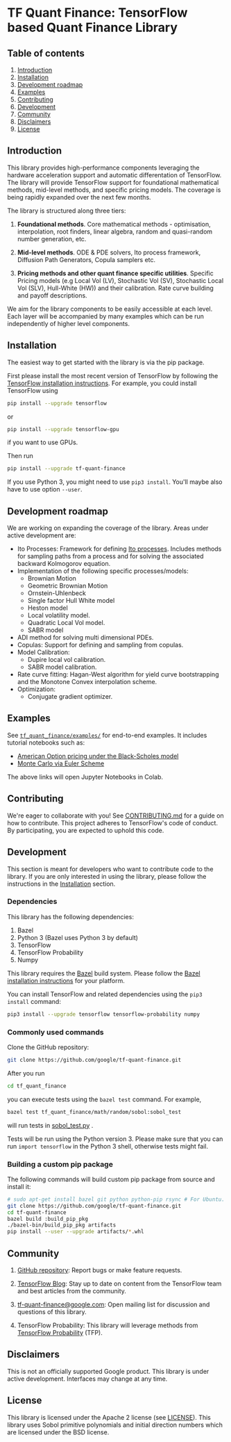 # TF Quant Finance: TensorFlow based Quant Finance Library

## Table of contents
1. [Introduction](#introduction)
2. [Installation](#installation)
3. [Development roadmap](#development-roadmap)
4. [Examples](#examples)
5. [Contributing](#contributing)
6. [Development](#development)
7. [Community](#community)
8. [Disclaimers](#disclaimers)
9. [License](#license)

## Introduction

This library provides high-performance components leveraging the hardware
acceleration support and automatic differentation of TensorFlow. The
library will provide TensorFlow support for foundational mathematical methods,
mid-level methods, and specific pricing models. The coverage is being rapidly
expanded over the next few months.

The library is structured along three tiers:

1. **Foundational methods**.
Core mathematical methods - optimisation, interpolation, root finders,
linear algebra, random and quasi-random number generation, etc.

2. **Mid-level methods**.
ODE & PDE solvers, Ito process framework, Diffusion Path Generators,
Copula samplers etc.

3. **Pricing methods and other quant finance specific utilities**.
Specific Pricing models (e.g Local Vol (LV), Stochastic Vol (SV),
Stochastic Local Vol (SLV), Hull-White (HW)) and their calibration.
Rate curve building and payoff descriptions.

We aim for the library components to be easily accessible at each level. Each
layer will be accompanied by many examples which can be run independently of
higher level components.

## Installation

The easiest way to get started with the library is via the pip package.

First please install the most recent version of TensorFlow by following
the [TensorFlow installation instructions](https://tensorflow.org/install).
For example, you could install TensorFlow using

```sh
pip install --upgrade tensorflow
```

or

```sh
pip install --upgrade tensorflow-gpu
```

if you want to use GPUs.

Then run

```sh
pip install --upgrade tf-quant-finance
```

If you use Python 3, you might need to use ```pip3 install```. You'll
maybe also have to use option ```--user```.

## Development roadmap

We are working on expanding the coverage of the library. Areas under active
development are:

  * Ito Processes: Framework for defining [Ito processes](https://en.wikipedia.org/wiki/It%C3%B4_calculus#It%C3%B4_processes).
  Includes methods for sampling paths from a process and for solving the
  associated backward Kolmogorov equation.
  * Implementation of the following specific processes/models:
      * Brownian Motion
      * Geometric Brownian Motion
      * Ornstein-Uhlenbeck
      * Single factor Hull White model
      * Heston model
      * Local volatility model.
      * Quadratic Local Vol model.
      * SABR model
  * ADI method for solving multi dimensional PDEs.
  * Copulas: Support for defining and sampling from copulas.
  * Model Calibration:
      * Dupire local vol calibration.
      * SABR model calibration.
  * Rate curve fitting: Hagan-West algorithm for yield curve bootstrapping and
  the Monotone Convex interpolation scheme.
  * Optimization:
      * Conjugate gradient optimizer.


## Examples
See [`tf_quant_finance/examples/`](https://github.com/google/tf-quant-finance/tree/master/tf_quant_finance/examples)
for end-to-end examples. It includes tutorial notebooks such as:

  * [American Option pricing under the Black-Scholes model](https://colab.research.google.com/github/google/tf-quant-finance/blob/master/tf_quant_finance/examples/jupyter_notebooks/American_Option_Black_Scholes.ipynb)
  * [Monte Carlo via Euler Scheme](https://colab.research.google.com/github/google/tf-quant-finance/blob/master/tf_quant_finance/examples/jupyter_notebooks/Monte_Carlo_Euler_Scheme.ipynb)


The above links will open Jupyter Notebooks in Colab.

## Contributing

We're eager to collaborate with you! See [CONTRIBUTING.md](CONTRIBUTING.md) for a guide on how to contribute. This project adheres to TensorFlow's code of conduct. By participating, you are expected to uphold this code.

## Development

This section is meant for developers who want to contribute code to the
library. If you are only interested in using the library, please follow the
instructions in the [Installation](#installation) section.

### Dependencies

This library has the following dependencies:

1.  Bazel
2.  Python 3 (Bazel uses Python 3 by default)
3.  TensorFlow
4.  TensorFlow Probability
5.  Numpy

This library requires the
[Bazel](https://bazel.build/) build system. Please follow the
[Bazel installation instructions](https://docs.bazel.build/versions/master/install.html)
for your platform.


You can install TensorFlow and related dependencies using the ```pip3 install```
command:

```sh
pip3 install --upgrade tensorflow tensorflow-probability numpy
```

### Commonly used commands

Clone the GitHub repository:

```sh
git clone https://github.com/google/tf-quant-finance.git
```

After you run

```sh
cd tf_quant_finance
```

you can execute tests using the ```bazel test``` command. For example,

```sh
bazel test tf_quant_finance/math/random/sobol:sobol_test
```

will run tests in
[sobol_test.py](https://github.com/google/tf-quant-finance/blob/master/tf_quant_finance/math/random/sobol/sobol_test.py)
.

Tests will be run using the Python version 3. Please make sure that you can
run ```import tensorflow``` in the Python 3 shell, otherwise tests might fail.

### Building a custom pip package

The following commands will build custom pip package from source and install it:

```sh
# sudo apt-get install bazel git python python-pip rsync # For Ubuntu.
git clone https://github.com/google/tf-quant-finance.git
cd tf-quant-finance
bazel build :build_pip_pkg
./bazel-bin/build_pip_pkg artifacts
pip install --user --upgrade artifacts/*.whl
```

## Community
1. [GitHub repository](https://github.com/google/tf-quant-finance): Report bugs or make feature requests.

2. [TensorFlow Blog](https://medium.com/tensorflow): Stay up to date on content from the TensorFlow team and best articles from the community.

3. tf-quant-finance@google.com: Open mailing list for discussion and questions of this library.

4. TensorFlow Probability: This library will leverage methods from [TensorFlow Probability](https://www.tensorflow.org/probability) (TFP).

## Disclaimers
This is not an officially supported Google product. This library is under active development. Interfaces may change at any time.

## License
This library is licensed under the Apache 2 license (see [LICENSE](LICENSE)). This library uses Sobol primitive polynomials and initial direction numbers
which are licensed under the BSD license.
